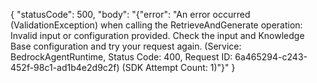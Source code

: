 {
    "statusCode": 500,
    "body": "{\"error\": \"An error occurred (ValidationException) when calling the RetrieveAndGenerate operation: Invalid input or configuration provided. Check the input and Knowledge Base configuration and try your request again. (Service: BedrockAgentRuntime, Status Code: 400, Request ID: 6a465294-c243-452f-98c1-ad1b4e2d9c2f) (SDK Attempt Count: 1)\"}"
}
